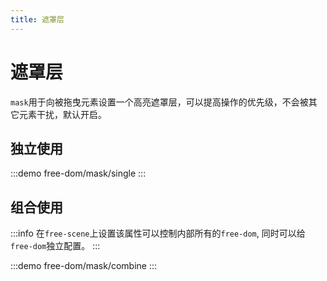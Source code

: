 ```yaml
---
title: 遮罩层
---
```


# 遮罩层

`mask`用于向被拖曳元素设置一个高亮遮罩层，可以提高操作的优先级，不会被其它元素干扰，默认开启。

## 独立使用

:::demo
free-dom/mask/single
:::

## 组合使用

:::info
在`free-scene`上设置该属性可以控制内部所有的`free-dom`, 同时可以给`free-dom`独立配置。
:::

:::demo
free-dom/mask/combine
:::
